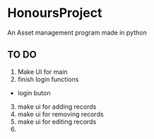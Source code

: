 # HonoursProject
An Asset management program made in python


## TO DO
1. Make UI for main
2. finish login functions
  - login buton
3. make ui for adding records
4. make ui for removing records
5. make ui for editing records
6.   

